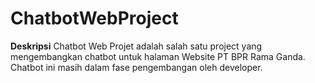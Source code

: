 # ChatbotWebProject

**Deskripsi**
Chatbot Web Projet adalah salah satu project yang mengembangkan chatbot untuk halaman Website PT BPR Rama Ganda.
Chatbot ini masih dalam fase pengembangan oleh developer.
